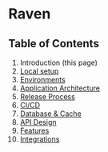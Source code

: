 Raven
=================

Table of Contents
-----------------

1. Introduction (this page)
2. [Local setup](docs/LocalSetup.md)
3. [Environments](docs/Environments.md)
4. [Application Architecture](docs/ApplicationArchitecture.md)
5. [Release Process](docs/ReleaseProcess.md)
6. [CI/CD](docs/CiCd.md)
7. [Database & Cache](docs/DatabaseCache.md)
8. [API Design](docs/ApiDesign.md)
9. [Features](docs/Features.md)
10. [Integrations](docs/Integrations.md)
